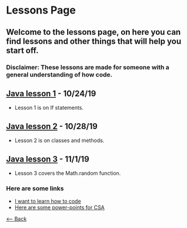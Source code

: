 # Lessons Page
## Welcome to the lessons page, on here you can find lessons and other things that will help you start off.
### Disclaimer: These lessons are made for someone with a general understanding of how code.

## [Java lesson 1](./lessons/Lesson1) - 10/24/19
- Lesson 1 is on If statements.

## [Java lesson 2](./lessons/Lesson2) - 10/28/19
- Lesson 2 is on classes and methods.

## [Java lesson 3](./lessons/Lesson3) - 11/1/19
- Lesson 3 covers the Math.random function.

### Here are some links
- [I want to learn how to code](./CODING)
- [Here are some power-points for CSA](./Powerpoints)

[<-- Back](./)
